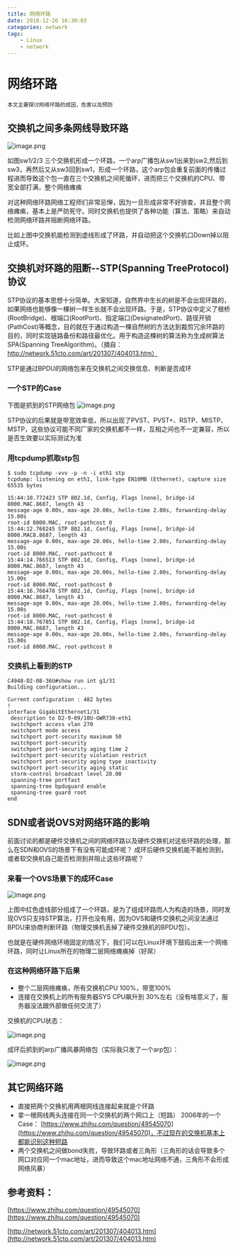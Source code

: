 ```yaml
---
title: 网络环路
date: 2018-12-26 16:30:03
categories: network
tags:
    - Linux
    - network
---
```

# 网络环路

    本文主要探讨网络环路的成因，危害以及预防

## 交换机之间多条网线导致环路

![image.png](http://ata2-img.cn-hangzhou.img-pub.aliyun-inc.com/9acff2ad39b8700a0cc194483351ae69.png)

如图sw1/2/3 三个交换机形成一个环路，一个arp广播包从sw1出来到sw2,然后到sw3，再然后又从sw3回到sw1，形成一个环路，这个arp包会重复前面的传播过程进而导致这个包一直在三个交换机之间死循环，进而把三个交换机的CPU、带宽全部打满，整个网络瘫痪

对这种网络环路网络工程师们非常忌惮，因为一旦形成非常不好排查，并且整个网络瘫痪，基本上是严防死守。同时交换机也提供了各种功能（算法、策略）来自动检测网络环路并阻断网络环路。

比如上图中交换机能检测到虚线形成了环路，并自动把这个交换机口Down掉以阻止成环。

## 交换机对环路的阻断--STP(Spanning TreeProtocol)协议

STP协议的基本思想十分简单。大家知道，自然界中生长的树是不会出现环路的，如果网络也能够像一棵树一样生长就不会出现环路。于是，STP协议中定义了根桥(RootBridge)、根端口(RootPort)、指定端口(DesignatedPort)、路径开销(PathCost)等概念，目的就在于通过构造一棵自然树的方法达到裁剪冗余环路的目的，同时实现链路备份和路径最优化。用于构造这棵树的算法称为生成树算法SPA(Spanning TreeAlgorithm)。（摘自：http://network.51cto.com/art/201307/404013.htm）

STP是通过BPDU的网络包来在交换机之间交换信息、判断是否成环

### 一个STP的Case

下图是抓到的STP网络包
![image.png](http://ata2-img.cn-hangzhou.img-pub.aliyun-inc.com/3cfb19b45b85d171eab9e656b02123e9.png)

STP协议的后果就是带宽效率低，所以出现了PVST、PVST+、RSTP、MISTP、MSTP，这些协议可能不同厂家的交换机都不一样，互相之间也不一定兼容，所以是否生效要以实际测试为准

### 用tcpdump抓取stp包

    $ sudo tcpdump -vvv -p -n -i eth1 stp
    tcpdump: listening on eth1, link-type EN10MB (Ethernet), capture size 65535 bytes
    
    15:44:10.772423 STP 802.1d, Config, Flags [none], bridge-id  8000.MAC.8687, length 43
    message-age 0.00s, max-age 20.00s, hello-time 2.00s, forwarding-delay 15.00s
    root-id 8000.MAC, root-pathcost 0
    15:44:12.768245 STP 802.1d, Config, Flags [none], bridge-id 8000.MAC8.8687, length 43
    message-age 0.00s, max-age 20.00s, hello-time 2.00s, forwarding-delay 15.00s
    root-id 8000.MAC, root-pathcost 0
    15:44:14.766513 STP 802.1d, Config, Flags [none], bridge-id 8000.MAC.8687, length 43
    message-age 0.00s, max-age 20.00s, hello-time 2.00s, forwarding-delay 15.00s
    root-id 8000.MAC, root-pathcost 0
    15:44:16.766478 STP 802.1d, Config, Flags [none], bridge-id 8000.MAC.8687, length 43
    message-age 0.00s, max-age 20.00s, hello-time 2.00s, forwarding-delay 15.00s
    root-id 8000.MAC, root-pathcost 0
    15:44:18.767851 STP 802.1d, Config, Flags [none], bridge-id 8000.MAC.8687, length 43
    message-age 0.00s, max-age 20.00s, hello-time 2.00s, forwarding-delay 15.00s
    root-id 8000.MAC, root-pathcost 0	

### 交换机上看到的STP

    C4948-D2-08-36U#show run int g1/31
    Building configuration...
    
    Current configuration : 482 bytes
    !
    interface GigabitEthernet1/31
     description to D2-9-09/10U-GWR730-eth1
     switchport access vlan 270
     switchport mode access
     switchport port-security maximum 50
     switchport port-security
     switchport port-security aging time 2
     switchport port-security violation restrict
     switchport port-security aging type inactivity
     switchport port-security aging static
     storm-control broadcast level 20.00
     spanning-tree portfast
     spanning-tree bpduguard enable
     spanning-tree guard root
    end

## SDN或者说OVS对网络环路的影响

前面讨论的都是硬件交换机之间的网络环路以及硬件交换机对这些环路的处理，那么在SDN和OVS的场景下有没有可能成环呢？ 成环后硬件交换机能不能检测到，或者软交换机自己能否检测到并阻止这些环路呢？

### 来看一个OVS场景下的成环Case

![image.png](http://ata2-img.cn-hangzhou.img-pub.aliyun-inc.com/9fdfaf409f5963c1ecb661dc0f957c20.png)

上图中红色虚线部分组成了一个环路，是为了组成环路而人为构造的场景，同时发现OVS只支持STP算法，打开也没有用，因为OVS和硬件交换机之间没法通过BPDU来协商判断环路（物理交换机丢掉了硬件交换机的BPDU包）。

也就是在硬件网络环境固定的情况下，我们可以在Linux环境下鼓捣出来一个网络环路，同时让Linux所在的物理二层网络瘫痪掉（好屌）

### 在这种网络环路下后果

- 整个二层网络瘫痪，所有交换机CPU 100%，带宽100%
- 连接在交换机上的所有服务器SYS CPU飙升到 30%左右（没有啥意义了，服务器没法跟外部做任何交流了）

交换机的CPU状态：

![image.png](http://ata2-img.cn-hangzhou.img-pub.aliyun-inc.com/e2e1972d0bf77bf5d0442cb976c4fc27.png) 

成环后抓到的arp广播风暴网络包（实际我只发了一个arp包）：

![image.png](http://ata2-img.cn-hangzhou.img-pub.aliyun-inc.com/e4715913ef66fddcd0ca8ecd1e425d6f.png)

## 其它网络环路

- 直接把两个交换机用两根网线连接起来就是个环路
- 拿一根网线两头连接在同一个交换机的两个网口上（短路） 2006年的一个Case： [https://www.zhihu.com/question/49545070](https://www.zhihu.com/question/49545070)，不过现在的交换机基本上都能识别这种短路
- 两个交换机之间做bond失败，导致环路或者三角形（三角形的话会导致多个网口对应同一个mac地址，进而导致这个mac地址网络不通，三角形不会形成网络风暴）

## 参考资料：

[https://www.zhihu.com/question/49545070](https://www.zhihu.com/question/49545070)

[http://network.51cto.com/art/201307/404013.htm](http://network.51cto.com/art/201307/404013.htm)